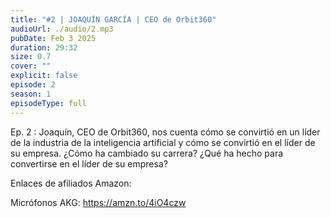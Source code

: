 ```yaml
---
title: "#2 | JOAQUÍN GARCÍA | CEO de Orbit360"
audioUrl: ./audio/2.mp3
pubDate: Feb 3 2025
duration: 29:32
size: 0.7
cover: ""
explicit: false
episode: 2
season: 1
episodeType: full
---
```

Ep. 2 : Joaquín, CEO de Orbit360, nos cuenta cómo se convirtió en un líder de la industria de la inteligencia artificial y cómo se convirtió en el líder de su empresa. ¿Cómo ha cambiado su carrera? ¿Qué ha hecho para convertirse en el líder de su empresa?

Enlaces de afiliados Amazon:

Micrófonos AKG: https://amzn.to/4iO4czw